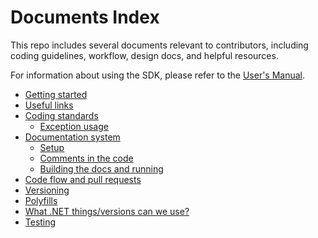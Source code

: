 <!-- Copyright 2021 Yubico AB

Licensed under the Apache License, Version 2.0 (the "License");
you may not use this file except in compliance with the License.
You may obtain a copy of the License at

    http://www.apache.org/licenses/LICENSE-2.0

Unless required by applicable law or agreed to in writing, software
distributed under the License is distributed on an "AS IS" BASIS,
WITHOUT WARRANTIES OR CONDITIONS OF ANY KIND, either express or implied.
See the License for the specific language governing permissions and
limitations under the License. -->

<!-- Copyright (c) .NET Foundation and Contributors
See LICENSE.txt in project root for full license.
source: https://github.com/dotnet/runtime/blob/71f9191846292b61a93de54a18bdcac389d90988/docs/README.md -->

# Documents Index

This repo includes several documents relevant to contributors, including coding guidelines, workflow, design docs,
and helpful resources.

For information about using the SDK, please refer to the [User's Manual](../Yubico.YubiKey/docs/users-manual/intro.md).

- [Getting started](./getting-started.md)
- [Useful links](./useful-links.md)
- [Coding standards](./coding-guidelines/README.md)
    - [Exception usage](./coding-guidelines/exception-usage.md)
- [Documentation system](./documentation-system/README.md)
    - [Setup](./documentation-system/setup.md)
    - [Comments in the code](./documentation-system/comments-in-code.md)
    - [Building the docs and running](./documentation-system/building-docs-and-running.md)
- [Code flow and pull requests](./code-flow-and-pull-requests.md)
- [Versioning](./versioning.md)
- [Polyfills](./polyfills.md)
- [What .NET things/versions can we use?](./allowed-dotnet-things-and-versions.md)
- [Testing](testing.md)
